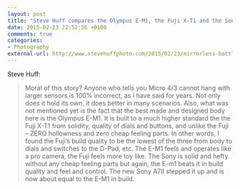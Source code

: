 ```yaml
---
layout: post
title: "Steve Huff compares the Olympus E-M1, the Fuji X-T1 and the Sony A7s against each other"
date: 2015-02-23 22:52:56 +0100
comments: true
categories: 
- Photography
external-url: http://www.stevehuffphoto.com/2015/02/23/mirrorless-battle-micro-43-vs-aps-c-vs-full-frame/
---
```


Steve Huff:

> Moral of this story? Anyone who tells you Micro 4/3 cannot hang with larger sensors is 100% incorrect, as I have said for years. Not only does it hold its own, it does better in many scenarios. Also, what was not mentioned yet is the fact that the best made and designed body here is the Olympus E-M1. It is built to a much higher standard the the Fuji X-T1 from solidity, quality of dials and buttons, and unlike the Fuji  – ZERO hollowness and zero cheap feeling parts. In other words, I found the Fuji’s build quality to be the lowest of the three from body to dials and switches to the D-Pad, etc. The E-M1 feels and operates like a pro camera, the Fuji feels more toy like. The Sony is solid and hefty without any cheap feeling parts but again, the E-m1 beats it in build quality and feel and control. The new Sony A7II stepped it up and is now about equal to the E-M1 in build.
